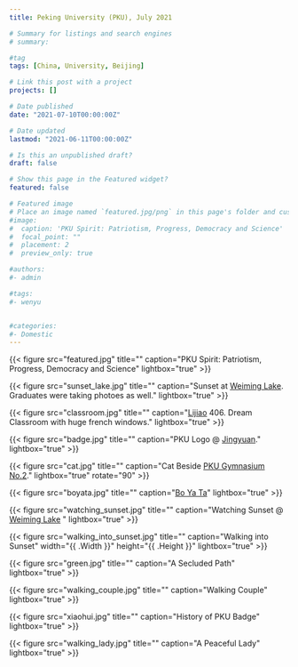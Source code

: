 ```yaml
---
title: Peking University (PKU), July 2021

# Summary for listings and search engines
# summary:

#tag
tags: [China, University, Beijing]

# Link this post with a project
projects: []

# Date published
date: "2021-07-10T00:00:00Z"

# Date updated
lastmod: "2021-06-11T00:00:00Z"

# Is this an unpublished draft?
draft: false

# Show this page in the Featured widget?
featured: false

# Featured image
# Place an image named `featured.jpg/png` in this page's folder and customize its options here.
#image:
#  caption: 'PKU Spirit: Patriotism, Progress, Democracy and Science'
#  focal_point: ""
#  placement: 2
#  preview_only: true

#authors:
#- admin

#tags:
#- wenyu


#categories:
#- Domestic
---
```


{{< figure src="featured.jpg" title="" caption="PKU Spirit: Patriotism, Progress, Democracy and Science" lightbox="true" >}}

{{< figure src="sunset_lake.jpg" title="" caption="Sunset at [Weiming Lake](https://maps.google.com?q=Weiming%20Lake,%20Haidian%20District,%20China&ftid=0x35f056b10cc7b31b:0xf0e97f855f54abab&hl=en-CN&gl=cn&entry=gps&lucs=s2se). Graduates were taking photoes as well." lightbox="true" >}}

{{< figure src="classroom.jpg" title="" caption="[Lijiao](https://goo.gl/maps/Xfd4o4dSfmYA7ASr8) 406. Dream Classroom with huge french windows." lightbox="true" >}}

{{< figure src="badge.jpg" title="" caption="PKU Logo @ [Jingyuan](https://goo.gl/maps/hUV9fKePGor3biUn8)." lightbox="true" >}}

{{< figure src="cat.jpg" title="" caption="Cat Beside [PKU Gymnasium No.2](https://goo.gl/maps/vdZXX8Gm8femMtoKA)." lightbox="true" rotate="90" >}}

{{< figure src="boyata.jpg" title="" caption="[Bo Ya Ta](https://goo.gl/maps/HJFRHRSz45cM72Hm8)" lightbox="true" >}}

{{< figure src="watching_sunset.jpg" title="" caption="Watching Sunset @ [Weiming Lake](https://maps.google.com?q=Weiming%20Lake,%20Haidian%20District,%20China&ftid=0x35f056b10cc7b31b:0xf0e97f855f54abab&hl=en-CN&gl=cn&entry=gps&lucs=s2se) " lightbox="true"  >}}

{{< figure src="walking_into_sunset.jpg" title="" caption="Walking into Sunset" width="{{ .Width }}" height="{{ .Height }}" lightbox="true" >}}

{{< figure src="green.jpg" title="" caption="A Secluded Path" lightbox="true" >}}

{{< figure src="walking_couple.jpg" title="" caption="Walking Couple" lightbox="true" >}}

{{< figure src="xiaohui.jpg" title="" caption="History of PKU Badge" lightbox="true" >}}

{{< figure src="walking_lady.jpg" title="" caption="A Peaceful Lady" lightbox="true" >}}




